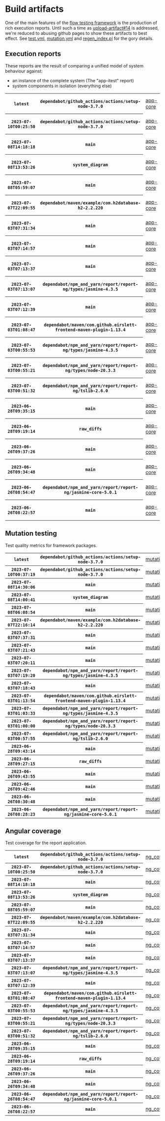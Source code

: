 # Build artifacts

One of the main features of the [flow testing framework](https://github.com/Mastercard/flow) is the production of rich execution reports.
Until such a time as [upload-artifact#14](https://github.com/actions/upload-artifact/issues/14) is addressed, we're reduced to abusing github pages to show these artifacts to best effect.
See [test.yml](https://github.com/Mastercard/flow/blob/main/.github/workflows/test.yml), [mutation.yml](https://github.com/Mastercard/flow/blob/main/.github/workflows/mutation.yml) and [regen_index.pl](https://github.com/Mastercard/flow/blob/pages/regen_index.pl) for the gory details.

## Execution reports

These reports are the result of comparing a unified model of system behaviour against:
 * an instance of the complete system (The "app-itest" report)
 * system components in isolation (everything else)

<!-- start:execution -->
<table>
	<tbody>
		<tr> <th><code>latest</code></th>
			 <th><code>dependabot/github_actions/actions/setup-node-3.7.0</code></th>
			<td><a href="execution/latest/example/app-core/target/mctf/latest/index.html">app-core</a></td>
			<td><a href="execution/latest/example/app-histogram/target/mctf/latest/index.html">app-histogram</a></td>
			<td><a href="execution/latest/example/app-itest/target/mctf/latest/index.html">app-itest</a></td>
			<td><a href="execution/latest/example/app-queue/target/mctf/latest/index.html">app-queue</a></td>
			<td><a href="execution/latest/example/app-store/target/mctf/latest/index.html">app-store</a></td>
			<td><a href="execution/latest/example/app-ui/target/mctf/latest/index.html">app-ui</a></td>
			<td><a href="execution/latest/example/app-web-ui/target/mctf/latest/index.html">app-web-ui</a></td>
		</tr>
		<tr> <th><code>2023-07-10T00:25:50</code></th>
			 <th><code>dependabot/github_actions/actions/setup-node-3.7.0</code></th>
			<td><a href="execution/1688948750/example/app-core/target/mctf/latest/index.html">app-core</a></td>
			<td><a href="execution/1688948750/example/app-histogram/target/mctf/latest/index.html">app-histogram</a></td>
			<td><a href="execution/1688948750/example/app-itest/target/mctf/latest/index.html">app-itest</a></td>
			<td><a href="execution/1688948750/example/app-queue/target/mctf/latest/index.html">app-queue</a></td>
			<td><a href="execution/1688948750/example/app-store/target/mctf/latest/index.html">app-store</a></td>
			<td><a href="execution/1688948750/example/app-ui/target/mctf/latest/index.html">app-ui</a></td>
			<td><a href="execution/1688948750/example/app-web-ui/target/mctf/latest/index.html">app-web-ui</a></td>
		</tr>
		<tr> <th><code>2023-07-08T14:18:18</code></th>
			 <th><code>main</code></th>
			<td><a href="execution/1688825898/example/app-core/target/mctf/latest/index.html">app-core</a></td>
			<td><a href="execution/1688825898/example/app-histogram/target/mctf/latest/index.html">app-histogram</a></td>
			<td><a href="execution/1688825898/example/app-itest/target/mctf/latest/index.html">app-itest</a></td>
			<td><a href="execution/1688825898/example/app-queue/target/mctf/latest/index.html">app-queue</a></td>
			<td><a href="execution/1688825898/example/app-store/target/mctf/latest/index.html">app-store</a></td>
			<td><a href="execution/1688825898/example/app-ui/target/mctf/latest/index.html">app-ui</a></td>
			<td><a href="execution/1688825898/example/app-web-ui/target/mctf/latest/index.html">app-web-ui</a></td>
		</tr>
		<tr> <th><code>2023-07-08T13:53:26</code></th>
			 <th><code>system_diagram</code></th>
			<td><a href="execution/1688824406/example/app-core/target/mctf/latest/index.html">app-core</a></td>
			<td><a href="execution/1688824406/example/app-histogram/target/mctf/latest/index.html">app-histogram</a></td>
			<td><a href="execution/1688824406/example/app-itest/target/mctf/latest/index.html">app-itest</a></td>
			<td><a href="execution/1688824406/example/app-queue/target/mctf/latest/index.html">app-queue</a></td>
			<td><a href="execution/1688824406/example/app-store/target/mctf/latest/index.html">app-store</a></td>
			<td><a href="execution/1688824406/example/app-ui/target/mctf/latest/index.html">app-ui</a></td>
			<td><a href="execution/1688824406/example/app-web-ui/target/mctf/latest/index.html">app-web-ui</a></td>
		</tr>
		<tr> <th><code>2023-07-08T05:59:07</code></th>
			 <th><code>main</code></th>
			<td><a href="execution/1688795947/example/app-core/target/mctf/latest/index.html">app-core</a></td>
			<td><a href="execution/1688795947/example/app-histogram/target/mctf/latest/index.html">app-histogram</a></td>
			<td><a href="execution/1688795947/example/app-itest/target/mctf/latest/index.html">app-itest</a></td>
			<td><a href="execution/1688795947/example/app-queue/target/mctf/latest/index.html">app-queue</a></td>
			<td><a href="execution/1688795947/example/app-store/target/mctf/latest/index.html">app-store</a></td>
			<td><a href="execution/1688795947/example/app-ui/target/mctf/latest/index.html">app-ui</a></td>
			<td><a href="execution/1688795947/example/app-web-ui/target/mctf/latest/index.html">app-web-ui</a></td>
		</tr>
		<tr> <th><code>2023-07-07T22:09:55</code></th>
			 <th><code>dependabot/maven/example/com.h2database-h2-2.2.220</code></th>
			<td><a href="execution/1688767795/example/app-core/target/mctf/latest/index.html">app-core</a></td>
			<td><a href="execution/1688767795/example/app-histogram/target/mctf/latest/index.html">app-histogram</a></td>
			<td><a href="execution/1688767795/example/app-itest/target/mctf/latest/index.html">app-itest</a></td>
			<td><a href="execution/1688767795/example/app-queue/target/mctf/latest/index.html">app-queue</a></td>
			<td><a href="execution/1688767795/example/app-store/target/mctf/latest/index.html">app-store</a></td>
			<td><a href="execution/1688767795/example/app-ui/target/mctf/latest/index.html">app-ui</a></td>
			<td><a href="execution/1688767795/example/app-web-ui/target/mctf/latest/index.html">app-web-ui</a></td>
		</tr>
		<tr> <th><code>2023-07-03T07:31:34</code></th>
			 <th><code>main</code></th>
			<td><a href="execution/1688369494/example/app-core/target/mctf/latest/index.html">app-core</a></td>
			<td><a href="execution/1688369494/example/app-histogram/target/mctf/latest/index.html">app-histogram</a></td>
			<td><a href="execution/1688369494/example/app-itest/target/mctf/latest/index.html">app-itest</a></td>
			<td><a href="execution/1688369494/example/app-queue/target/mctf/latest/index.html">app-queue</a></td>
			<td><a href="execution/1688369494/example/app-store/target/mctf/latest/index.html">app-store</a></td>
			<td><a href="execution/1688369494/example/app-ui/target/mctf/latest/index.html">app-ui</a></td>
			<td><a href="execution/1688369494/example/app-web-ui/target/mctf/latest/index.html">app-web-ui</a></td>
		</tr>
		<tr> <th><code>2023-07-03T07:14:57</code></th>
			 <th><code>main</code></th>
			<td><a href="execution/1688368497/example/app-core/target/mctf/latest/index.html">app-core</a></td>
			<td><a href="execution/1688368497/example/app-histogram/target/mctf/latest/index.html">app-histogram</a></td>
			<td><a href="execution/1688368497/example/app-itest/target/mctf/latest/index.html">app-itest</a></td>
			<td><a href="execution/1688368497/example/app-queue/target/mctf/latest/index.html">app-queue</a></td>
			<td><a href="execution/1688368497/example/app-store/target/mctf/latest/index.html">app-store</a></td>
			<td><a href="execution/1688368497/example/app-ui/target/mctf/latest/index.html">app-ui</a></td>
			<td><a href="execution/1688368497/example/app-web-ui/target/mctf/latest/index.html">app-web-ui</a></td>
		</tr>
		<tr> <th><code>2023-07-03T07:13:37</code></th>
			 <th><code>main</code></th>
			<td><a href="execution/1688368417/example/app-core/target/mctf/latest/index.html">app-core</a></td>
			<td><a href="execution/1688368417/example/app-histogram/target/mctf/latest/index.html">app-histogram</a></td>
			<td><a href="execution/1688368417/example/app-itest/target/mctf/latest/index.html">app-itest</a></td>
			<td><a href="execution/1688368417/example/app-queue/target/mctf/latest/index.html">app-queue</a></td>
			<td><a href="execution/1688368417/example/app-store/target/mctf/latest/index.html">app-store</a></td>
			<td><a href="execution/1688368417/example/app-ui/target/mctf/latest/index.html">app-ui</a></td>
			<td><a href="execution/1688368417/example/app-web-ui/target/mctf/latest/index.html">app-web-ui</a></td>
		</tr>
		<tr> <th><code>2023-07-03T07:13:07</code></th>
			 <th><code>dependabot/npm_and_yarn/report/report-ng/types/jasmine-4.3.5</code></th>
			<td><a href="execution/1688368387/example/app-core/target/mctf/latest/index.html">app-core</a></td>
			<td><a href="execution/1688368387/example/app-histogram/target/mctf/latest/index.html">app-histogram</a></td>
			<td><a href="execution/1688368387/example/app-itest/target/mctf/latest/index.html">app-itest</a></td>
			<td><a href="execution/1688368387/example/app-queue/target/mctf/latest/index.html">app-queue</a></td>
			<td><a href="execution/1688368387/example/app-store/target/mctf/latest/index.html">app-store</a></td>
			<td><a href="execution/1688368387/example/app-ui/target/mctf/latest/index.html">app-ui</a></td>
			<td><a href="execution/1688368387/example/app-web-ui/target/mctf/latest/index.html">app-web-ui</a></td>
		</tr>
		<tr> <th><code>2023-07-03T07:12:39</code></th>
			 <th><code>main</code></th>
			<td><a href="execution/1688368359/example/app-core/target/mctf/latest/index.html">app-core</a></td>
			<td><a href="execution/1688368359/example/app-histogram/target/mctf/latest/index.html">app-histogram</a></td>
			<td><a href="execution/1688368359/example/app-itest/target/mctf/latest/index.html">app-itest</a></td>
			<td><a href="execution/1688368359/example/app-queue/target/mctf/latest/index.html">app-queue</a></td>
			<td><a href="execution/1688368359/example/app-store/target/mctf/latest/index.html">app-store</a></td>
			<td><a href="execution/1688368359/example/app-ui/target/mctf/latest/index.html">app-ui</a></td>
			<td><a href="execution/1688368359/example/app-web-ui/target/mctf/latest/index.html">app-web-ui</a></td>
		</tr>
		<tr> <th><code>2023-07-03T01:08:47</code></th>
			 <th><code>dependabot/maven/com.github.eirslett-frontend-maven-plugin-1.13.4</code></th>
			<td><a href="execution/1688346527/example/app-core/target/mctf/latest/index.html">app-core</a></td>
			<td><a href="execution/1688346527/example/app-histogram/target/mctf/latest/index.html">app-histogram</a></td>
			<td><a href="execution/1688346527/example/app-itest/target/mctf/latest/index.html">app-itest</a></td>
			<td><a href="execution/1688346527/example/app-queue/target/mctf/latest/index.html">app-queue</a></td>
			<td><a href="execution/1688346527/example/app-store/target/mctf/latest/index.html">app-store</a></td>
			<td><a href="execution/1688346527/example/app-ui/target/mctf/latest/index.html">app-ui</a></td>
			<td><a href="execution/1688346527/example/app-web-ui/target/mctf/latest/index.html">app-web-ui</a></td>
		</tr>
		<tr> <th><code>2023-07-03T00:55:53</code></th>
			 <th><code>dependabot/npm_and_yarn/report/report-ng/types/jasmine-4.3.5</code></th>
			<td><a href="execution/1688345753/example/app-core/target/mctf/latest/index.html">app-core</a></td>
			<td><a href="execution/1688345753/example/app-histogram/target/mctf/latest/index.html">app-histogram</a></td>
			<td><a href="execution/1688345753/example/app-itest/target/mctf/latest/index.html">app-itest</a></td>
			<td><a href="execution/1688345753/example/app-queue/target/mctf/latest/index.html">app-queue</a></td>
			<td><a href="execution/1688345753/example/app-store/target/mctf/latest/index.html">app-store</a></td>
			<td><a href="execution/1688345753/example/app-ui/target/mctf/latest/index.html">app-ui</a></td>
			<td><a href="execution/1688345753/example/app-web-ui/target/mctf/latest/index.html">app-web-ui</a></td>
		</tr>
		<tr> <th><code>2023-07-03T00:55:21</code></th>
			 <th><code>dependabot/npm_and_yarn/report/report-ng/types/node-20.3.3</code></th>
			<td><a href="execution/1688345721/example/app-core/target/mctf/latest/index.html">app-core</a></td>
			<td><a href="execution/1688345721/example/app-histogram/target/mctf/latest/index.html">app-histogram</a></td>
			<td><a href="execution/1688345721/example/app-itest/target/mctf/latest/index.html">app-itest</a></td>
			<td><a href="execution/1688345721/example/app-queue/target/mctf/latest/index.html">app-queue</a></td>
			<td><a href="execution/1688345721/example/app-store/target/mctf/latest/index.html">app-store</a></td>
			<td><a href="execution/1688345721/example/app-ui/target/mctf/latest/index.html">app-ui</a></td>
			<td><a href="execution/1688345721/example/app-web-ui/target/mctf/latest/index.html">app-web-ui</a></td>
		</tr>
		<tr> <th><code>2023-07-03T00:51:32</code></th>
			 <th><code>dependabot/npm_and_yarn/report/report-ng/tslib-2.6.0</code></th>
			<td><a href="execution/1688345492/example/app-core/target/mctf/latest/index.html">app-core</a></td>
			<td><a href="execution/1688345492/example/app-histogram/target/mctf/latest/index.html">app-histogram</a></td>
			<td><a href="execution/1688345492/example/app-itest/target/mctf/latest/index.html">app-itest</a></td>
			<td><a href="execution/1688345492/example/app-queue/target/mctf/latest/index.html">app-queue</a></td>
			<td><a href="execution/1688345492/example/app-store/target/mctf/latest/index.html">app-store</a></td>
			<td><a href="execution/1688345492/example/app-ui/target/mctf/latest/index.html">app-ui</a></td>
			<td><a href="execution/1688345492/example/app-web-ui/target/mctf/latest/index.html">app-web-ui</a></td>
		</tr>
		<tr> <th><code>2023-06-28T09:35:15</code></th>
			 <th><code>main</code></th>
			<td><a href="execution/1687944915/example/app-core/target/mctf/latest/index.html">app-core</a></td>
			<td><a href="execution/1687944915/example/app-histogram/target/mctf/latest/index.html">app-histogram</a></td>
			<td><a href="execution/1687944915/example/app-itest/target/mctf/latest/index.html">app-itest</a></td>
			<td><a href="execution/1687944915/example/app-queue/target/mctf/latest/index.html">app-queue</a></td>
			<td><a href="execution/1687944915/example/app-store/target/mctf/latest/index.html">app-store</a></td>
			<td><a href="execution/1687944915/example/app-ui/target/mctf/latest/index.html">app-ui</a></td>
			<td><a href="execution/1687944915/example/app-web-ui/target/mctf/latest/index.html">app-web-ui</a></td>
		</tr>
		<tr> <th><code>2023-06-28T09:19:14</code></th>
			 <th><code>raw_diffs</code></th>
			<td><a href="execution/1687943954/example/app-core/target/mctf/latest/index.html">app-core</a></td>
			<td><a href="execution/1687943954/example/app-histogram/target/mctf/latest/index.html">app-histogram</a></td>
			<td><a href="execution/1687943954/example/app-itest/target/mctf/latest/index.html">app-itest</a></td>
			<td><a href="execution/1687943954/example/app-queue/target/mctf/latest/index.html">app-queue</a></td>
			<td><a href="execution/1687943954/example/app-store/target/mctf/latest/index.html">app-store</a></td>
			<td><a href="execution/1687943954/example/app-ui/target/mctf/latest/index.html">app-ui</a></td>
			<td><a href="execution/1687943954/example/app-web-ui/target/mctf/latest/index.html">app-web-ui</a></td>
		</tr>
		<tr> <th><code>2023-06-26T09:37:26</code></th>
			 <th><code>main</code></th>
			<td><a href="execution/1687772246/example/app-core/target/mctf/latest/index.html">app-core</a></td>
			<td><a href="execution/1687772246/example/app-histogram/target/mctf/latest/index.html">app-histogram</a></td>
			<td><a href="execution/1687772246/example/app-itest/target/mctf/latest/index.html">app-itest</a></td>
			<td><a href="execution/1687772246/example/app-queue/target/mctf/latest/index.html">app-queue</a></td>
			<td><a href="execution/1687772246/example/app-store/target/mctf/latest/index.html">app-store</a></td>
			<td><a href="execution/1687772246/example/app-ui/target/mctf/latest/index.html">app-ui</a></td>
			<td><a href="execution/1687772246/example/app-web-ui/target/mctf/latest/index.html">app-web-ui</a></td>
		</tr>
		<tr> <th><code>2023-06-26T09:34:48</code></th>
			 <th><code>main</code></th>
			<td><a href="execution/1687772088/example/app-core/target/mctf/latest/index.html">app-core</a></td>
			<td><a href="execution/1687772088/example/app-histogram/target/mctf/latest/index.html">app-histogram</a></td>
			<td><a href="execution/1687772088/example/app-itest/target/mctf/latest/index.html">app-itest</a></td>
			<td><a href="execution/1687772088/example/app-queue/target/mctf/latest/index.html">app-queue</a></td>
			<td><a href="execution/1687772088/example/app-store/target/mctf/latest/index.html">app-store</a></td>
			<td><a href="execution/1687772088/example/app-ui/target/mctf/latest/index.html">app-ui</a></td>
			<td><a href="execution/1687772088/example/app-web-ui/target/mctf/latest/index.html">app-web-ui</a></td>
		</tr>
		<tr> <th><code>2023-06-26T08:54:47</code></th>
			 <th><code>dependabot/npm_and_yarn/report/report-ng/jasmine-core-5.0.1</code></th>
			<td><a href="execution/1687769687/example/app-core/target/mctf/latest/index.html">app-core</a></td>
			<td><a href="execution/1687769687/example/app-histogram/target/mctf/latest/index.html">app-histogram</a></td>
			<td><a href="execution/1687769687/example/app-itest/target/mctf/latest/index.html">app-itest</a></td>
			<td><a href="execution/1687769687/example/app-queue/target/mctf/latest/index.html">app-queue</a></td>
			<td><a href="execution/1687769687/example/app-store/target/mctf/latest/index.html">app-store</a></td>
			<td><a href="execution/1687769687/example/app-ui/target/mctf/latest/index.html">app-ui</a></td>
			<td><a href="execution/1687769687/example/app-web-ui/target/mctf/latest/index.html">app-web-ui</a></td>
		</tr>
		<tr> <th><code>2023-06-26T08:22:57</code></th>
			 <th><code>main</code></th>
			<td><a href="execution/1687767777/example/app-core/target/mctf/latest/index.html">app-core</a></td>
			<td><a href="execution/1687767777/example/app-histogram/target/mctf/latest/index.html">app-histogram</a></td>
			<td><a href="execution/1687767777/example/app-itest/target/mctf/latest/index.html">app-itest</a></td>
			<td><a href="execution/1687767777/example/app-queue/target/mctf/latest/index.html">app-queue</a></td>
			<td><a href="execution/1687767777/example/app-store/target/mctf/latest/index.html">app-store</a></td>
			<td><a href="execution/1687767777/example/app-ui/target/mctf/latest/index.html">app-ui</a></td>
			<td><a href="execution/1687767777/example/app-web-ui/target/mctf/latest/index.html">app-web-ui</a></td>
		</tr>
	</tbody>
</table>
<!-- end:execution -->

## Mutation testing

Test quality metrics for framework packages.

<!-- start:mutation -->
<table>
	<tbody>
		<tr> <th><code>latest</code></th>
			 <th><code>dependabot/github_actions/actions/setup-node-3.7.0</code></th>
			<td><a href="mutation/latest/mutation_report/index.html">mutation</a></td>
		</tr>
		<tr> <th><code>2023-07-10T00:37:19</code></th>
			 <th><code>dependabot/github_actions/actions/setup-node-3.7.0</code></th>
			<td><a href="mutation/1688949439/mutation_report/index.html">mutation</a></td>
		</tr>
		<tr> <th><code>2023-07-08T14:30:06</code></th>
			 <th><code>main</code></th>
			<td><a href="mutation/1688826606/mutation_report/index.html">mutation</a></td>
		</tr>
		<tr> <th><code>2023-07-08T14:00:41</code></th>
			 <th><code>system_diagram</code></th>
			<td><a href="mutation/1688824841/mutation_report/index.html">mutation</a></td>
		</tr>
		<tr> <th><code>2023-07-08T06:08:54</code></th>
			 <th><code>main</code></th>
			<td><a href="mutation/1688796534/mutation_report/index.html">mutation</a></td>
		</tr>
		<tr> <th><code>2023-07-07T22:16:14</code></th>
			 <th><code>dependabot/maven/example/com.h2database-h2-2.2.220</code></th>
			<td><a href="mutation/1688768174/mutation_report/index.html">mutation</a></td>
		</tr>
		<tr> <th><code>2023-07-03T07:37:31</code></th>
			 <th><code>main</code></th>
			<td><a href="mutation/1688369851/mutation_report/index.html">mutation</a></td>
		</tr>
		<tr> <th><code>2023-07-03T07:21:43</code></th>
			 <th><code>main</code></th>
			<td><a href="mutation/1688368903/mutation_report/index.html">mutation</a></td>
		</tr>
		<tr> <th><code>2023-07-03T07:20:11</code></th>
			 <th><code>main</code></th>
			<td><a href="mutation/1688368811/mutation_report/index.html">mutation</a></td>
		</tr>
		<tr> <th><code>2023-07-03T07:19:20</code></th>
			 <th><code>dependabot/npm_and_yarn/report/report-ng/types/jasmine-4.3.5</code></th>
			<td><a href="mutation/1688368760/mutation_report/index.html">mutation</a></td>
		</tr>
		<tr> <th><code>2023-07-03T07:18:43</code></th>
			 <th><code>main</code></th>
			<td><a href="mutation/1688368723/mutation_report/index.html">mutation</a></td>
		</tr>
		<tr> <th><code>2023-07-03T01:13:54</code></th>
			 <th><code>dependabot/maven/com.github.eirslett-frontend-maven-plugin-1.13.4</code></th>
			<td><a href="mutation/1688346834/mutation_report/index.html">mutation</a></td>
		</tr>
		<tr> <th><code>2023-07-03T01:03:33</code></th>
			 <th><code>dependabot/npm_and_yarn/report/report-ng/types/jasmine-4.3.5</code></th>
			<td><a href="mutation/1688346213/mutation_report/index.html">mutation</a></td>
		</tr>
		<tr> <th><code>2023-07-03T01:00:00</code></th>
			 <th><code>dependabot/npm_and_yarn/report/report-ng/types/node-20.3.3</code></th>
			<td><a href="mutation/1688346000/mutation_report/index.html">mutation</a></td>
		</tr>
		<tr> <th><code>2023-07-03T00:57:55</code></th>
			 <th><code>dependabot/npm_and_yarn/report/report-ng/tslib-2.6.0</code></th>
			<td><a href="mutation/1688345875/mutation_report/index.html">mutation</a></td>
		</tr>
		<tr> <th><code>2023-06-28T09:43:14</code></th>
			 <th><code>main</code></th>
			<td><a href="mutation/1687945394/mutation_report/index.html">mutation</a></td>
		</tr>
		<tr> <th><code>2023-06-28T09:27:15</code></th>
			 <th><code>raw_diffs</code></th>
			<td><a href="mutation/1687944435/mutation_report/index.html">mutation</a></td>
		</tr>
		<tr> <th><code>2023-06-26T09:43:55</code></th>
			 <th><code>main</code></th>
			<td><a href="mutation/1687772635/mutation_report/index.html">mutation</a></td>
		</tr>
		<tr> <th><code>2023-06-26T09:42:46</code></th>
			 <th><code>main</code></th>
			<td><a href="mutation/1687772566/mutation_report/index.html">mutation</a></td>
		</tr>
		<tr> <th><code>2023-06-26T08:30:48</code></th>
			 <th><code>main</code></th>
			<td><a href="mutation/1687768248/mutation_report/index.html">mutation</a></td>
		</tr>
		<tr> <th><code>2023-06-26T08:28:23</code></th>
			 <th><code>dependabot/npm_and_yarn/report/report-ng/jasmine-core-5.0.1</code></th>
			<td><a href="mutation/1687768103/mutation_report/index.html">mutation</a></td>
		</tr>
	</tbody>
</table>
<!-- end:mutation -->

## Angular coverage

Test coverage for the report application.

<!-- start:ng_coverage -->
<table>
	<tbody>
		<tr> <th><code>latest</code></th>
			 <th><code>dependabot/github_actions/actions/setup-node-3.7.0</code></th>
			<td><a href="ng_coverage/latest/report/index.html">ng_coverage</a></td>
		</tr>
		<tr> <th><code>2023-07-10T00:25:50</code></th>
			 <th><code>dependabot/github_actions/actions/setup-node-3.7.0</code></th>
			<td><a href="ng_coverage/1688948750/report/index.html">ng_coverage</a></td>
		</tr>
		<tr> <th><code>2023-07-08T14:18:18</code></th>
			 <th><code>main</code></th>
			<td><a href="ng_coverage/1688825898/report/index.html">ng_coverage</a></td>
		</tr>
		<tr> <th><code>2023-07-08T13:53:26</code></th>
			 <th><code>system_diagram</code></th>
			<td><a href="ng_coverage/1688824406/report/index.html">ng_coverage</a></td>
		</tr>
		<tr> <th><code>2023-07-08T05:59:07</code></th>
			 <th><code>main</code></th>
			<td><a href="ng_coverage/1688795947/report/index.html">ng_coverage</a></td>
		</tr>
		<tr> <th><code>2023-07-07T22:09:55</code></th>
			 <th><code>dependabot/maven/example/com.h2database-h2-2.2.220</code></th>
			<td><a href="ng_coverage/1688767795/report/index.html">ng_coverage</a></td>
		</tr>
		<tr> <th><code>2023-07-03T07:31:34</code></th>
			 <th><code>main</code></th>
			<td><a href="ng_coverage/1688369494/report/index.html">ng_coverage</a></td>
		</tr>
		<tr> <th><code>2023-07-03T07:14:57</code></th>
			 <th><code>main</code></th>
			<td><a href="ng_coverage/1688368497/report/index.html">ng_coverage</a></td>
		</tr>
		<tr> <th><code>2023-07-03T07:13:37</code></th>
			 <th><code>main</code></th>
			<td><a href="ng_coverage/1688368417/report/index.html">ng_coverage</a></td>
		</tr>
		<tr> <th><code>2023-07-03T07:13:07</code></th>
			 <th><code>dependabot/npm_and_yarn/report/report-ng/types/jasmine-4.3.5</code></th>
			<td><a href="ng_coverage/1688368387/report/index.html">ng_coverage</a></td>
		</tr>
		<tr> <th><code>2023-07-03T07:12:39</code></th>
			 <th><code>main</code></th>
			<td><a href="ng_coverage/1688368359/report/index.html">ng_coverage</a></td>
		</tr>
		<tr> <th><code>2023-07-03T01:08:47</code></th>
			 <th><code>dependabot/maven/com.github.eirslett-frontend-maven-plugin-1.13.4</code></th>
			<td><a href="ng_coverage/1688346527/report/index.html">ng_coverage</a></td>
		</tr>
		<tr> <th><code>2023-07-03T00:55:53</code></th>
			 <th><code>dependabot/npm_and_yarn/report/report-ng/types/jasmine-4.3.5</code></th>
			<td><a href="ng_coverage/1688345753/report/index.html">ng_coverage</a></td>
		</tr>
		<tr> <th><code>2023-07-03T00:55:21</code></th>
			 <th><code>dependabot/npm_and_yarn/report/report-ng/types/node-20.3.3</code></th>
			<td><a href="ng_coverage/1688345721/report/index.html">ng_coverage</a></td>
		</tr>
		<tr> <th><code>2023-07-03T00:51:32</code></th>
			 <th><code>dependabot/npm_and_yarn/report/report-ng/tslib-2.6.0</code></th>
			<td><a href="ng_coverage/1688345492/report/index.html">ng_coverage</a></td>
		</tr>
		<tr> <th><code>2023-06-28T09:35:15</code></th>
			 <th><code>main</code></th>
			<td><a href="ng_coverage/1687944915/report/index.html">ng_coverage</a></td>
		</tr>
		<tr> <th><code>2023-06-28T09:19:14</code></th>
			 <th><code>raw_diffs</code></th>
			<td><a href="ng_coverage/1687943954/report/index.html">ng_coverage</a></td>
		</tr>
		<tr> <th><code>2023-06-26T09:37:26</code></th>
			 <th><code>main</code></th>
			<td><a href="ng_coverage/1687772246/report/index.html">ng_coverage</a></td>
		</tr>
		<tr> <th><code>2023-06-26T09:34:48</code></th>
			 <th><code>main</code></th>
			<td><a href="ng_coverage/1687772088/report/index.html">ng_coverage</a></td>
		</tr>
		<tr> <th><code>2023-06-26T08:54:47</code></th>
			 <th><code>dependabot/npm_and_yarn/report/report-ng/jasmine-core-5.0.1</code></th>
			<td><a href="ng_coverage/1687769687/report/index.html">ng_coverage</a></td>
		</tr>
		<tr> <th><code>2023-06-26T08:22:57</code></th>
			 <th><code>main</code></th>
			<td><a href="ng_coverage/1687767777/report/index.html">ng_coverage</a></td>
		</tr>
	</tbody>
</table>
<!-- end:ng_coverage -->
